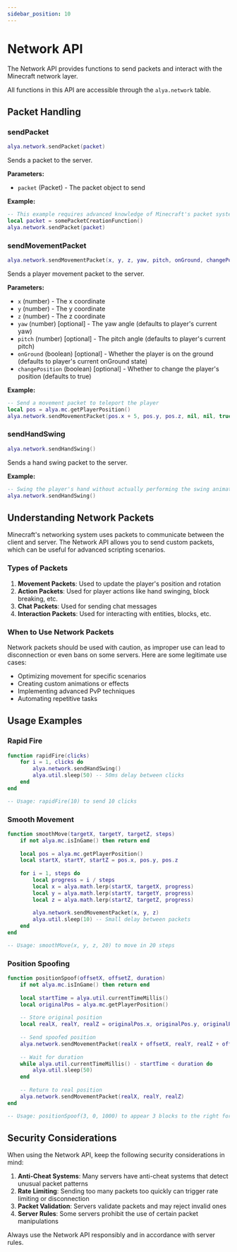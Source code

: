 ```yaml
---
sidebar_position: 10
---
```


# Network API

The Network API provides functions to send packets and interact with the Minecraft network layer.

All functions in this API are accessible through the `alya.network` table.

## Packet Handling

### sendPacket

```lua
alya.network.sendPacket(packet)
```

Sends a packet to the server.

**Parameters:**
- `packet` (Packet) - The packet object to send

**Example:**
```lua
-- This example requires advanced knowledge of Minecraft's packet system
local packet = somePacketCreationFunction()
alya.network.sendPacket(packet)
```

### sendMovementPacket

```lua
alya.network.sendMovementPacket(x, y, z, yaw, pitch, onGround, changePosition)
```

Sends a player movement packet to the server.

**Parameters:**
- `x` (number) - The x coordinate
- `y` (number) - The y coordinate
- `z` (number) - The z coordinate
- `yaw` (number) [optional] - The yaw angle (defaults to player's current yaw)
- `pitch` (number) [optional] - The pitch angle (defaults to player's current pitch)
- `onGround` (boolean) [optional] - Whether the player is on the ground (defaults to player's current onGround state)
- `changePosition` (boolean) [optional] - Whether to change the player's position (defaults to true)

**Example:**
```lua
-- Send a movement packet to teleport the player
local pos = alya.mc.getPlayerPosition()
alya.network.sendMovementPacket(pos.x + 5, pos.y, pos.z, nil, nil, true)
```

### sendHandSwing

```lua
alya.network.sendHandSwing()
```

Sends a hand swing packet to the server.

**Example:**
```lua
-- Swing the player's hand without actually performing the swing animation locally
alya.network.sendHandSwing()
```

## Understanding Network Packets

Minecraft's networking system uses packets to communicate between the client and server. The Network API allows you to send custom packets, which can be useful for advanced scripting scenarios.

### Types of Packets

1. **Movement Packets**: Used to update the player's position and rotation
2. **Action Packets**: Used for player actions like hand swinging, block breaking, etc.
3. **Chat Packets**: Used for sending chat messages
4. **Interaction Packets**: Used for interacting with entities, blocks, etc.

### When to Use Network Packets

Network packets should be used with caution, as improper use can lead to disconnection or even bans on some servers. Here are some legitimate use cases:

- Optimizing movement for specific scenarios
- Creating custom animations or effects
- Implementing advanced PvP techniques
- Automating repetitive tasks

## Usage Examples

### Rapid Fire

```lua
function rapidFire(clicks)
    for i = 1, clicks do
        alya.network.sendHandSwing()
        alya.util.sleep(50) -- 50ms delay between clicks
    end
end

-- Usage: rapidFire(10) to send 10 clicks
```

### Smooth Movement

```lua
function smoothMove(targetX, targetY, targetZ, steps)
    if not alya.mc.isInGame() then return end
    
    local pos = alya.mc.getPlayerPosition()
    local startX, startY, startZ = pos.x, pos.y, pos.z
    
    for i = 1, steps do
        local progress = i / steps
        local x = alya.math.lerp(startX, targetX, progress)
        local y = alya.math.lerp(startY, targetY, progress)
        local z = alya.math.lerp(startZ, targetZ, progress)
        
        alya.network.sendMovementPacket(x, y, z)
        alya.util.sleep(10) -- Small delay between packets
    end
end

-- Usage: smoothMove(x, y, z, 20) to move in 20 steps
```

### Position Spoofing

```lua
function positionSpoof(offsetX, offsetZ, duration)
    if not alya.mc.isInGame() then return end
    
    local startTime = alya.util.currentTimeMillis()
    local originalPos = alya.mc.getPlayerPosition()
    
    -- Store original position
    local realX, realY, realZ = originalPos.x, originalPos.y, originalPos.z
    
    -- Send spoofed position
    alya.network.sendMovementPacket(realX + offsetX, realY, realZ + offsetZ)
    
    -- Wait for duration
    while alya.util.currentTimeMillis() - startTime < duration do
        alya.util.sleep(50)
    end
    
    -- Return to real position
    alya.network.sendMovementPacket(realX, realY, realZ)
end

-- Usage: positionSpoof(3, 0, 1000) to appear 3 blocks to the right for 1 second
```

## Security Considerations

When using the Network API, keep the following security considerations in mind:

1. **Anti-Cheat Systems**: Many servers have anti-cheat systems that detect unusual packet patterns
2. **Rate Limiting**: Sending too many packets too quickly can trigger rate limiting or disconnection
3. **Packet Validation**: Servers validate packets and may reject invalid ones
4. **Server Rules**: Some servers prohibit the use of certain packet manipulations

Always use the Network API responsibly and in accordance with server rules.